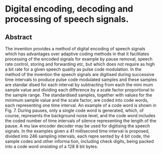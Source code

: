 # Digital encoding, decoding and processing of speech signals.

## Abstract
The invention provides a method of digital encoding of speech signals which has advantages over adaptive coding methods in that it facilitates processing of the encoded signals for example by pause removal, speech rate control, storing and forwarding etc, but which does not require as high a bit rate for a given speech quality as pulse code modulation. In the method of the invention the speech signals are digitised during successive time intervals to produce pulse code modulated samples and these samples are standar dised for each interval by subtracting from each the mini mum sample value and dividing each difference by a scale factor proportional to the sample range. The standardised samples, together with values for the minimum sample value and the scale factor, are coded into code words, each representing one time interval. An example of a code word is shown in Fig. 7. During pauses, only a single code word is generated, which, of course, represents the background noise level, and the code word includes the coded number of time intervals of silence representing the length of the pause. A mu law encoder decoder may be used for digitising the speech signals. In the examples given a 41 millisecond time interval is proposed, divided into 246 sampling intervals, each repre sented by 4 bit code, the sample codes and other informa tion, including check digits, being packed into a code word onsisting of a 128 8 bit bytes.